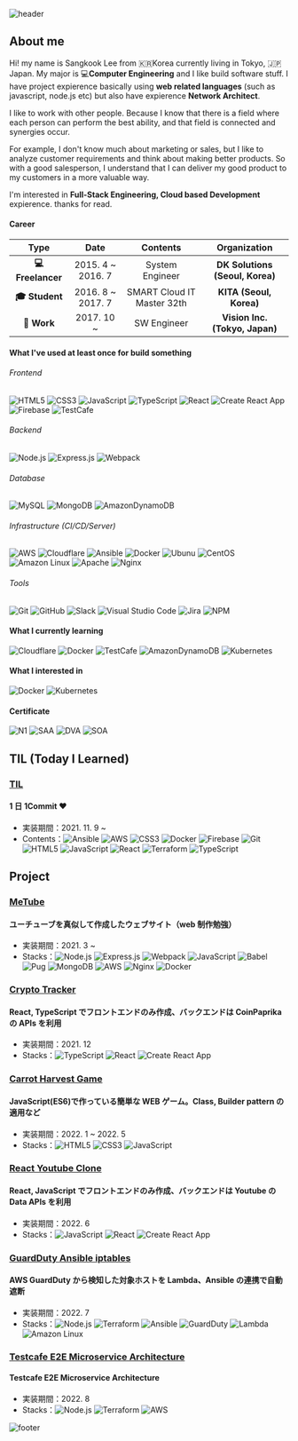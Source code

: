 ![header](https://capsule-render.vercel.app/api?type=slice&animation=blink&color=timeAuto&height=150&section=header&text=SANGKOOK%20LEE)

## About me

Hi! my name is Sangkook Lee from 🇰🇷Korea currently living in Tokyo, 🇯🇵Japan. My major is 💻**Computer Engineering** and I like build software stuff. I have project expierence basically using **web related languages** (such as javascript, node.js etc) but also have expierence **Network Architect**.

I like to work with other people. Because I know that there is a field where each person can perform the best ability, and that field is connected and synergies occur.

For example, I don't know much about marketing or sales, but I like to analyze customer requirements and think about making better products. So with a good salesperson, I understand that I can deliver my good product to my customers in a more valuable way.

I'm interested in **Full-Stack Engineering, Cloud based Development** expierence. thanks for read.

#### Career

|          **Type**          |     **Date**      |        **Contents**        |        **Organization**         |
| :------------------------: | :---------------: | :------------------------: | :-----------------------------: |
| **:computer: Freelancer**  | 2015. 4 ~ 2016. 7 |      System Engineer       | **DK Solutions (Seoul, Korea)** |
| **:mortar_board: Student** | 2016. 8 ~ 2017. 7 | SMART Cloud IT Master 32th |     **KITA (Seoul, Korea)**     |
|     **:office: Work**      |    2017. 10 ~     |        SW Engineer         | **Vision Inc. (Tokyo, Japan)**  |

#### What I've used at least once for build something

###### Frontend

![HTML5](https://img.shields.io/badge/HTML5%20-%23E34F26.svg?&style=for-square&logo=html5&logoColor=white) ![CSS3](https://img.shields.io/badge/CSS3%20-%231572B6.svg?&style=for-square&logo=css3&logoColor=white) ![JavaScript](https://img.shields.io/badge/JavaScript%20-%23323330.svg?&style=for-square&logo=javascript&logoColor=%23F7DF1E) ![TypeScript](https://img.shields.io/badge/TypeScript%20-%23007ACC.svg?&style=for-square&logo=typescript&logoColor=white) ![React](https://img.shields.io/badge/React%20-%2320232a.svg?&style=for-square&logo=react&logoColor=%2361DAFB) ![Create React App](https://img.shields.io/badge/Create%20React%20App%20-%2309D3AC.svg?&style=for-square&logo=createreactapp&logoColor=white) ![Firebase](https://img.shields.io/badge/firebase-%23039BE5.svg?style=for-square&logo=firebase) ![TestCafe](https://img.shields.io/badge/TestCafe%20-%2334B0DE.svg?&style=for-square&logo=testcafe&logoColor=white)

###### Backend

![Node.js](https://img.shields.io/badge/Node.js%20-%2343853D.svg?&style=for-square&logo=node.js&logoColor=white) ![Express.js](https://img.shields.io/badge/express.js-%23404d59.svg?style=for-square&logo=express&logoColor=%2361DAFB) ![Webpack](https://img.shields.io/badge/webpack%20-%238DD6F9.svg?&style=for-square&logo=webpack&logoColor=black)

###### Database

![MySQL](https://img.shields.io/badge/MySQL-%2300f.svg?style=for-square&logo=mysql&logoColor=white) ![MongoDB](https://img.shields.io/badge/MongoDB-%234ea94b.svg?&style=for-square&logo=mongodb&logoColor=white) ![AmazonDynamoDB](https://img.shields.io/badge/Amazon%20DynamoDB-4053D6?style=for-square&logo=Amazon%20DynamoDB&logoColor=white)

###### Infrastructure (CI/CD/Server)

![AWS](https://img.shields.io/badge/AWS%20-%23FF9900.svg?&style=for-square&logo=amazon-aws&logoColor=white) ![Cloudflare](https://img.shields.io/badge/Cloudflare%20-%23F38020.svg?&style=for-square&logo=cloudflare&logoColor=white) ![Ansible](https://img.shields.io/badge/Ansible%20-%23000000.svg?&style=for-square&logo=ansible&logoColor=white) ![Docker](https://img.shields.io/badge/Docker%20-%230db7ed.svg?&style=for-square&logo=docker&logoColor=white) ![Ubunu](https://img.shields.io/badge/Ubuntu-E95420?style=for-square&logo=ubuntu&logoColor=white) ![CentOS](https://img.shields.io/badge/CentOS-262577?style=for-square&logo=centos&logoColor=white) ![Amazon Linux](https://img.shields.io/badge/Amazon%20Linux%20-%23FF9900.svg?&style=for-square&logo=amazon-aws&logoColor=white) ![Apache](https://img.shields.io/badge/Apache%20-%23D42029.svg?&style=for-square&logo=apache&logoColor=white) ![Nginx](https://img.shields.io/badge/Nginx%20-%23009639.svg?&style=for-square&logo=nginx&logoColor=white)

###### Tools

![Git](https://img.shields.io/badge/Git%20-%23F05033.svg?&style=for-square&logo=git&logoColor=white) ![GitHub](https://img.shields.io/badge/GitHub%20-%23181717.svg?&style=for-square&logo=github&logoColor=white) ![Slack](https://img.shields.io/badge/Slack%20-%234A154B.svg?&style=for-square&logo=slack&logoColor=white) ![Visual Studio Code](https://img.shields.io/badge/Visual%20Studio%20Code-0078d7.svg?style=for-square&logo=visual-studio-code&logoColor=white) ![Jira](https://img.shields.io/badge/Jira-%230A0FFF.svg?style=for-square&logo=jira&logoColor=white) ![NPM](https://img.shields.io/badge/NPM-%23000000.svg?style=for-square&logo=npm&logoColor=white)

#### What I currently learning

![Cloudflare](https://img.shields.io/badge/Cloudflare%20-%23F38020.svg?&style=for-square&logo=cloudflare&logoColor=white) ![Docker](https://img.shields.io/badge/Docker%20-%230db7ed.svg?&style=for-square&logo=docker&logoColor=white) ![TestCafe](https://img.shields.io/badge/TestCafe%20-%2334B0DE.svg?&style=for-square&logo=testcafe&logoColor=white) ![AmazonDynamoDB](https://img.shields.io/badge/Amazon%20DynamoDB-4053D6?style=for-square&logo=Amazon%20DynamoDB&logoColor=white) ![Kubernetes](https://img.shields.io/badge/Kubernetes-%23326ce5.svg?style=for-square&logo=kubernetes&logoColor=white)

#### What I interested in

![Docker](https://img.shields.io/badge/Docker%20-%230db7ed.svg?&style=for-square&logo=docker&logoColor=white) ![Kubernetes](https://img.shields.io/badge/Kubernetes-%23326ce5.svg?style=for-square&logo=kubernetes&logoColor=white)

#### Certificate

![N1](https://img.shields.io/badge/JLPT:%20N1-%23E34F27.svg?&style=for-square) ![SAA](https://img.shields.io/badge/Solutions%20Architect%20Associate-%23FF9900.svg?&logo=amazon-aws&style=for-square) ![DVA](https://img.shields.io/badge/Developer%20Associate-%23FF9900.svg?&logo=amazon-aws&style=for-square) ![SOA](https://img.shields.io/badge/SysOps%20Administrator%20Associate-%23FF9900.svg?&logo=amazon-aws&style=for-square)

## TIL (Today I Learned)

### [TIL](https://github.com/solarsdev/TIL)

#### 1 日 1Commit ❤️

- 実装期間：2021. 11. 9 ~
- Contents：![Ansible](https://img.shields.io/badge/Ansible%20-%23000000.svg?&style=for-square&logo=ansible&logoColor=white) ![AWS](https://img.shields.io/badge/AWS%20-%23FF9900.svg?&style=for-square&logo=amazon-aws&logoColor=white) ![CSS3](https://img.shields.io/badge/CSS3%20-%231572B6.svg?&style=for-square&logo=css3&logoColor=white) ![Docker](https://img.shields.io/badge/Docker%20-%230db7ed.svg?&style=for-square&logo=docker&logoColor=white) ![Firebase](https://img.shields.io/badge/firebase-%23039BE5.svg?style=for-square&logo=firebase) ![Git](https://img.shields.io/badge/Git%20-%23F05033.svg?&style=for-square&logo=git&logoColor=white) ![HTML5](https://img.shields.io/badge/HTML5%20-%23E34F26.svg?&style=for-square&logo=html5&logoColor=white) ![JavaScript](https://img.shields.io/badge/JavaScript%20-%23323330.svg?&style=for-square&logo=javascript&logoColor=%23F7DF1E) ![React](https://img.shields.io/badge/React%20-%2320232a.svg?&style=for-square&logo=react&logoColor=%2361DAFB) ![Terraform](https://img.shields.io/badge/Terraform%20-%237B42BC.svg?&style=for-square&logo=terraform&logoColor=white) ![TypeScript](https://img.shields.io/badge/TypeScript%20-%23007ACC.svg?&style=for-square&logo=typescript&logoColor=white)

## Project

### [MeTube](https://github.com/solarsdev/metube-2021)

#### ユーチューブを真似して作成したウェブサイト（web 制作勉強）

- 実装期間：2021. 3 ~
- Stacks：![Node.js](https://img.shields.io/badge/Node.js%20-%2343853D.svg?&style=for-square&logo=node.js&logoColor=white) ![Express.js](https://img.shields.io/badge/express.js-%23404d59.svg?style=for-square&logo=express&logoColor=%2361DAFB) ![Webpack](https://img.shields.io/badge/webpack%20-%238DD6F9.svg?&style=for-square&logo=webpack&logoColor=black) ![JavaScript](https://img.shields.io/badge/JavaScript%20-%23323330.svg?&style=for-square&logo=javascript&logoColor=%23F7DF1E) ![Babel](https://img.shields.io/badge/Babel%20-%23323330.svg?&style=for-square&logo=babel&logoColor=%23F7DF1E) ![Pug](https://img.shields.io/badge/Pug%20-%23A86454.svg?&style=for-square&logo=pug&logoColor=%23F7DF1E) ![MongoDB](https://img.shields.io/badge/MongoDB-%234ea94b.svg?&style=for-square&logo=mongodb&logoColor=white) ![AWS](https://img.shields.io/badge/AWS%20-%23FF9900.svg?&style=for-square&logo=amazon-aws&logoColor=white) ![Nginx](https://img.shields.io/badge/Nginx%20-%23009639.svg?&style=for-square&logo=nginx&logoColor=white) ![Docker](https://img.shields.io/badge/Docker%20-%230db7ed.svg?&style=for-square&logo=docker&logoColor=white)

### [Crypto Tracker](https://github.com/solarsdev/react-crypto-tracker)

#### React, TypeScript でフロントエンドのみ作成、バックエンドは CoinPaprika の APIs を利用

- 実装期間：2021. 12
- Stacks：![TypeScript](https://img.shields.io/badge/TypeScript%20-%23007ACC.svg?&style=for-square&logo=typescript&logoColor=white) ![React](https://img.shields.io/badge/React%20-%2320232a.svg?&style=for-square&logo=react&logoColor=%2361DAFB) ![Create React App](https://img.shields.io/badge/Create%20React%20App%20-%2309D3AC.svg?&style=for-square&logo=createreactapp&logoColor=white)

### [Carrot Harvest Game](https://github.com/solarsdev/javascript-carrot-harvest-game)

#### JavaScript(ES6)で作っている簡単な WEB ゲーム。Class, Builder pattern の適用など

- 実装期間：2022. 1 ~ 2022. 5
- Stacks：![HTML5](https://img.shields.io/badge/HTML5%20-%23E34F26.svg?&style=for-square&logo=html5&logoColor=white) ![CSS3](https://img.shields.io/badge/CSS3%20-%231572B6.svg?&style=for-square&logo=css3&logoColor=white) ![JavaScript](https://img.shields.io/badge/JavaScript%20-%23323330.svg?&style=for-square&logo=javascript&logoColor=%23F7DF1E)

### [React Youtube Clone](https://github.com/solarsdev/react-youtube-clone)

#### React, JavaScript でフロントエンドのみ作成、バックエンドは Youtube の Data APIs を利用

- 実装期間：2022. 6
- Stacks：![JavaScript](https://img.shields.io/badge/JavaScript%20-%23323330.svg?&style=for-square&logo=javascript&logoColor=%23F7DF1E) ![React](https://img.shields.io/badge/React%20-%2320232a.svg?&style=for-square&logo=react&logoColor=%2361DAFB) ![Create React App](https://img.shields.io/badge/Create%20React%20App%20-%2309D3AC.svg?&style=for-square&logo=createreactapp&logoColor=white)

### [GuardDuty Ansible iptables](https://github.com/solarsdev/guardduty-ansible-iptables)

#### AWS GuardDuty から検知した対象ホストを Lambda、Ansible の連携で自動遮断

- 実装期間：2022. 7
- Stacks：![Node.js](https://img.shields.io/badge/Node.js%20-%2343853D.svg?&style=for-square&logo=node.js&logoColor=white) ![Terraform](https://img.shields.io/badge/Terraform%20-%237B42BC.svg?&style=for-square&logo=terraform&logoColor=white) ![Ansible](https://img.shields.io/badge/Ansible%20-%23000000.svg?&style=for-square&logo=ansible&logoColor=white) ![GuardDuty](https://img.shields.io/badge/GuardDuty%20-%23FF9900.svg?&style=for-square&logo=amazon-aws&logoColor=white) ![Lambda](https://img.shields.io/badge/Lambda%20-%23FF9900.svg?&style=for-square&logo=amazon-aws&logoColor=white) ![Amazon Linux](https://img.shields.io/badge/Amazon%20Linux%20-%23FF9900.svg?&style=for-square&logo=amazon-aws&logoColor=white)

### [Testcafe E2E Microservice Architecture](https://github.com/solarsdev/testcafe-e2e-msa)

#### Testcafe E2E Microservice Architecture

- 実装期間：2022. 8
- Stacks：![Node.js](https://img.shields.io/badge/Node.js%20-%2343853D.svg?&style=for-square&logo=node.js&logoColor=white) ![Terraform](https://img.shields.io/badge/Terraform%20-%237B42BC.svg?&style=for-square&logo=terraform&logoColor=white) ![AWS](https://img.shields.io/badge/AWS%20-%23FF9900.svg?&style=for-square&logo=amazon-aws&logoColor=white)

![footer](https://capsule-render.vercel.app/api?type=slice&color=timeAuto&height=100&section=footer)
